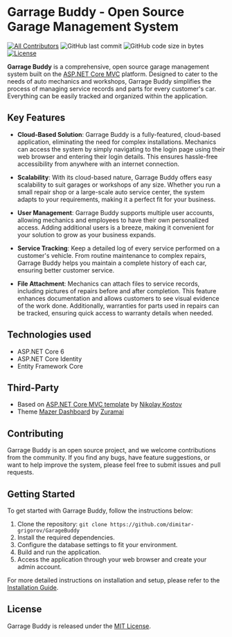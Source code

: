 # Garrage Buddy - Open Source Garage Management System

[![All Contributors](https://img.shields.io/github/contributors/dimitar-grigorov/GarageBuddy)](https://github.com/dimitar-grigorov/GarageBuddy/graphs/contributors)
![GitHub last commit](https://img.shields.io/github/last-commit/dimitar-grigorov/GarageBuddy.svg)
![GitHub code size in bytes](https://img.shields.io/github/languages/code-size/dimitar-grigorov/GarageBuddy)
[![License](https://img.shields.io/github/license/dimitar-grigorov/GarageBuddy.svg)](LICENSE)

**Garrage Buddy** is a comprehensive, open source garage management system built on the [ASP.NET Core MVC](https://learn.microsoft.com/en-us/aspnet/core/mvc/overview?view=aspnetcore-6.0) platform. Designed to cater to the needs of auto mechanics and workshops, Garrage Buddy simplifies the process of managing service records and parts for every customer's car. Everything can be easily tracked and organized within the application.

## Key Features

- **Cloud-Based Solution**: Garrage Buddy is a fully-featured, cloud-based application, eliminating the need for complex installations. Mechanics can access the system by simply navigating to the login page using their web browser and entering their login details. This ensures hassle-free accessibility from anywhere with an internet connection.

- **Scalability**: With its cloud-based nature, Garrage Buddy offers easy scalability to suit garages or workshops of any size. Whether you run a small repair shop or a large-scale auto service center, the system adapts to your requirements, making it a perfect fit for your business.

- **User Management**: Garrage Buddy supports multiple user accounts, allowing mechanics and employees to have their own personalized access. Adding additional users is a breeze, making it convenient for your solution to grow as your business expands.

- **Service Tracking**: Keep a detailed log of every service performed on a customer's vehicle. From routine maintenance to complex repairs, Garrage Buddy helps you maintain a complete history of each car, ensuring better customer service.

- **File Attachment**: Mechanics can attach files to service records, including pictures of repairs before and after completion. This feature enhances documentation and allows customers to see visual evidence of the work done. Additionally, warranties for parts used in repairs can be tracked, ensuring quick access to warranty details when needed.

## Technologies used
- ASP.NET Core 6
- ASP.NET Core Identity
- Entity Framework Core

## Third-Party
 - Based on [ASP.NET Core MVC template](https://github.com/NikolayIT/ASP.NET-Core-Template) by [Nikolay Kostov](https://github.com/NikolayIT)
 - Theme [Mazer Dashboard](https://github.com/zuramai/mazer) by [Zuramai](https://github.com/zuramai)
 
## Contributing

Garrage Buddy is an open source project, and we welcome contributions from the community. If you find any bugs, have feature suggestions, or want to help improve the system, please feel free to submit issues and pull requests.

## Getting Started

To get started with Garrage Buddy, follow the instructions below:

1. Clone the repository: `git clone https://github.com/dimitar-grigorov/GarageBuddy`
2. Install the required dependencies.
3. Configure the database settings to fit your environment.
4. Build and run the application.
5. Access the application through your web browser and create your admin account.

For more detailed instructions on installation and setup, please refer to the [Installation Guide](https://github.com/dimitar-grigorov/GarageBuddy/docs/INSTALLATION.md).

## License

Garrage Buddy is released under the [MIT License](https://github.com/dimitar-grigorov/GarageBuddy/blob/main/LICENSE).
